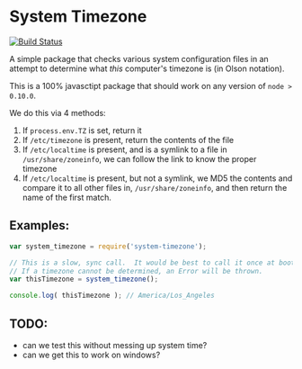 # System Timezone
[![Build Status](https://travis-ci.org/evantahler/system-timezone.svg)](https://travis-ci.org/evantahler/system-timezone)

A simple package that checks various system configuration files in an attempt to determine what *this* computer's timezone is (in Olson notation).  

This is a 100% javasctipt package that should work on any version of `node > 0.10.0`.

We do this via 4 methods:

1. If `process.env.TZ` is set, return it
2. If `/etc/timezone` is present, return the contents of the file
3. If `/etc/localtime` is present, and is a symlink to a file in `/usr/share/zoneinfo`, we can follow the link to know the proper timezone
4. If `/etc/localtime` is present, but not a symlink, we MD5 the contents and compare it to all other files in, `/usr/share/zoneinfo`, and then return the name of the first match.

## Examples:

```javascript
var system_timezone = require('system-timezone');

// This is a slow, sync call.  It would be best to call it once at boot and cache the response
// If a timezone cannot be determined, an Error will be thrown.
var thisTimezone = system_timezone();

console.log( thisTimezone ); // America/Los_Angeles
```

## TODO:
- can we test this without messing up system time?
- can we get this to work on windows?